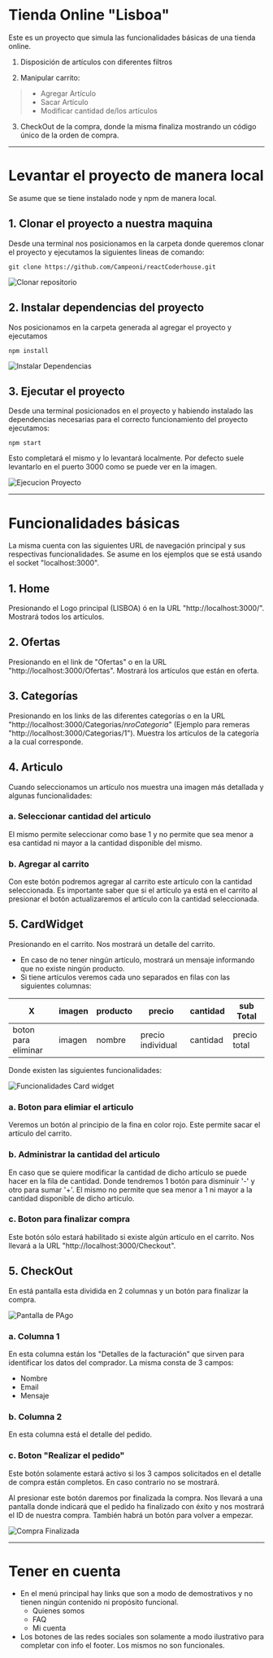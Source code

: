 # Tienda Online "Lisboa"

Este es un proyecto que simula las funcionalidades básicas de una tienda online.
 
1. Disposición de artículos con diferentes filtros
 
2. Manipular carrito: 
>- Agregar Artículo
>- Sacar Artículo
>- Modificar cantidad de/los artículos
 
3. CheckOut de la compra, donde la misma finaliza mostrando un código único de la orden de compra.  
---
# Levantar el proyecto de manera local
Se asume que se tiene instalado node y npm de manera local.

## 1. Clonar el proyecto a nuestra maquina
Desde una terminal nos posicionamos en la carpeta donde queremos clonar el proyecto y ejecutamos la siguientes lineas de comando:

``` console
git clone https://github.com/Campeoni/reactCoderhouse.git
```

![Clonar repositorio](public/img/ClonarRepo.png)

## 2. Instalar dependencias del proyecto
Nos posicionamos en la carpeta generada al agregar el proyecto y ejecutamos

``` console
npm install
```
![Instalar Dependencias](public/img/InstalarDependencias.png)

## 3. Ejecutar el proyecto
Desde una terminal posicionados en el proyecto y habiendo instalado las dependencias necesarias para el correcto funcionamiento del proyecto ejecutamos:
``` console
npm start
```
Esto completará el mismo y lo levantará localmente. Por defecto suele levantarlo en el puerto 3000 como se puede ver en la imagen.

![Ejecucion Proyecto](public/img/EjecucionProyecto.png)

---
# Funcionalidades básicas
La misma cuenta con las siguientes URL de navegación principal y sus respectivas funcionalidades. Se asume en los ejemplos que se está usando el socket "localhost:3000".

## 1. Home
Presionando el Logo principal (LISBOA) ó en la URL "http://localhost:3000/". Mostrará todos los artículos.

## 2. Ofertas
Presionando en el link de "Ofertas" o en la URL "http://localhost:3000/Ofertas". Mostrará los artículos que están en oferta. 
## 3. Categorías
Presionando en los links de las diferentes categorías o en la URL "http://localhost:3000/Categorias/*nroCategoria*" (Ejemplo para remeras "http://localhost:3000/Categorias/1"). Muestra los artículos de la categoría a la cual corresponde.

## 4. Articulo
Cuando seleccionamos un artículo nos muestra una imagen más detallada y algunas funcionalidades:
### a. Seleccionar cantidad del articulo
El mismo permite seleccionar como base 1 y no permite que sea menor a esa cantidad ni mayor a la cantidad disponible del mismo.

### b. Agregar al carrito
Con este botón podremos agregar al carrito este artículo con la cantidad seleccionada. Es importante saber que si el artículo ya está en el carrito al presionar el botón actualizaremos el artículo con la cantidad seleccionada.
## 5. CardWidget 
Presionando en el carrito. Nos mostrará un detalle del carrito. 
- En caso de no tener ningún artículo, mostrará un mensaje informando que no existe ningún producto.
- Si tiene artículos veremos cada uno separados en filas con las siguientes columnas:



|X|imagen|producto|precio|cantidad|sub Total|
|-|------|--------|------|--------|---------|
|boton para eliminar|imagen | nombre| precio individual| cantidad| precio total|

Donde existen las siguientes funcionalidades:

![Funcionalidades Card widget](public/img/CardWidget.png)
### a. Boton para elimiar el articulo
Veremos un botón al principio de la fina en color rojo. Este permite sacar el artículo del carrito.

### b. Administrar la cantidad del articulo
En caso que se quiere modificar la cantidad de dicho artículo se puede hacer en la fila de cantidad. Donde tendremos 1 botón para disminuir '-' y otro para sumar '+'. El mismo no permite que sea menor a 1 ni mayor a la cantidad disponible de dicho artículo.

### c. Boton para finalizar compra
Este botón sólo estará habilitado si existe algún artículo en el carrito. Nos llevará a la URL "http://localhost:3000/Checkout".

## 5. CheckOut
En está pantalla esta dividida en 2 columnas y un botón para finalizar la compra. 

![Pantalla de PAgo](public/img/PantallaPago.png)

### a. Columna 1 
En esta columna están los "Detalles de la facturación" que sirven para identificar los datos del comprador. La misma consta de 3 campos:

- Nombre 
- Email
- Mensaje
### b. Columna 2 
En esta columna está el detalle del pedido.

### c. Boton "Realizar el pedido"
Este botón solamente estará activo si los 3 campos solicitados en el detalle de compra están completos. En caso contrario no se mostrará.
 
Al presionar este botón daremos por finalizada la compra. Nos llevará a una pantalla donde indicará que el pedido ha finalizado con éxito y nos mostrará el ID de nuestra compra. También habrá un botón para volver a empezar.

![Compra Finalizada](public/img/FinalizarCompra.png)

---
# Tener en cuenta 
* En el menú principal hay links que son a modo de demostrativos y no tienen ningún contenido ni propósito funcional.
   * Quienes somos
   * FAQ
   * Mi cuenta
* Los botones de las redes sociales son solamente a modo ilustrativo para completar con info el footer. Los mismos no son funcionales.